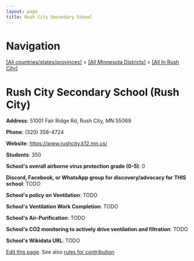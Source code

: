 ```yaml
---
layout: page
title: Rush City Secondary School
---
```

# Navigation

[[All countries/states/provinces]](../../..) > [[All Minnesota Districts]](../..) > [[All In Rush City]](..)

# Rush City Secondary School (Rush City)

**Address**: 51001 Fair Ridge Rd, Rush City, MN 55069

**Phone**: (320) 358-4724

**Website**: <https://www.rushcity.k12.mn.us/>

**Students**: 350

**School's overall airborne virus protection grade (0-5)**: 0

**Discord, Facebook, or WhatsApp group for discovery/advocacy for THIS school**: TODO

**School's policy on Ventilation**: TODO

**School's Ventilation Work Completion**: TODO

**School's Air-Purification**: TODO

**School's CO2 monitoring to actively drive ventilation and filtration**: TODO

**School's Wikidata URL**: TODO


[Edit this page](https://github.com/ventilate-schools/MN/edit/main/./Rush_City/Rush_City_Secondary_School.md). See also [rules for contribution](../../../contribution-rules/)